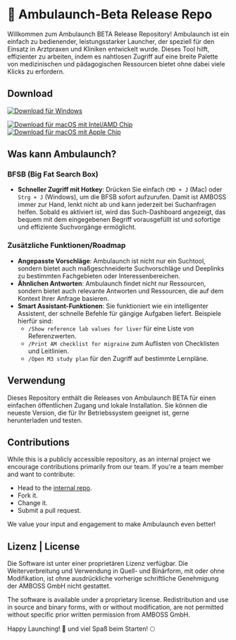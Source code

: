 # 🚀 Ambulaunch-Beta Release Repo

Willkommen zum Ambulaunch BETA Release Repository! Ambulaunch ist ein einfach zu bedienender, leistungsstarker Launcher, der speziell für den Einsatz in Arztpraxen und Kliniken entwickelt wurde. Dieses Tool hilft, effizienter zu arbeiten, indem es nahtlosen Zugriff auf eine breite Palette von medizinischen und pädagogischen Ressourcen bietet ohne dabei viele Klicks zu erfordern.

## Download

[![Download für Windows](https://img.shields.io/badge/latest-Windows%20x64-blue.svg)](https://github.com/amboss-mededu/ambulaunch-beta-releases/releases/download/v1.6.3/Ambulaunch-1.6.3-win-setup-x64-3182e4b2-98e1-4103-b4e1-e43185415c1e.exe)

[![Download für macOS mit Intel/AMD Chip](https://img.shields.io/badge/latest-macOS%20x64-white.svg)](https://github.com/amboss-mededu/ambulaunch-beta-releases/releases/download/v1.7.0/Ambulaunch-1.7.0-mac-x64-3182e4b2-98e1-4103-b4e1-e43185415c1e.dmg)
[![Download für macOS mit Apple Chip](https://img.shields.io/badge/latest-macOS%20ARM-white.svg)](https://github.com/amboss-mededu/ambulaunch-beta-releases/releases/download/v1.7.0/Ambulaunch-1.7.0-mac-arm64-3182e4b2-98e1-4103-b4e1-e43185415c1e.dmg)

## Was kann Ambulaunch?

### BFSB (Big Fat Search Box)
- **Schneller Zugriff mit Hotkey**: Drücken Sie einfach `CMD + J` (Mac) oder `Strg + J` (Windows), um die BFSB sofort aufzurufen. Damit ist AMBOSS immer zur Hand, lenkt nicht ab und kann jederzeit bei Suchanfragen helfen. Sobald es aktiviert ist, wird das Such-Dashboard angezeigt, das bequem mit dem eingegebenen Begriff vorausgefüllt ist und sofortige und effiziente Suchvorgänge ermöglicht.

### Zusätzliche Funktionen/Roadmap
- **Angepasste Vorschläge**: Ambulaunch ist nicht nur ein Suchtool, sondern bietet auch maßgeschneiderte Suchvorschläge und Deeplinks zu bestimmten Fachgebieten oder Interessenbereichen.
- **Ähnlichen Antworten**: Ambulaunch findet nicht nur Ressourcen, sondern bietet auch relevante Antworten und Ressourcen, die auf dem Kontext Ihrer Anfrage basieren.
- **Smart Assistant-Funktionen**: Sie funktioniert wie ein intelligenter Assistent, der schnelle Befehle für gängige Aufgaben liefert. Beispiele hierfür sind:
  - `/Show reference lab values for liver` für eine Liste von Referenzwerten.
  - `/Print AM checklist for migraine` zum Auflisten von Checklisten und Leitlinien.
  - `/Open M3 study plan` für den Zugriff auf bestimmte Lernpläne.

## Verwendung

Dieses Repository enthält die Releases von Ambulaunch BETA für einen einfachen öffentlichen Zugang und lokale Installation. Sie können die neueste Version, die für Ihr Betriebssystem geeignet ist, gerne herunterladen und testen.

## Contributions

While this is a publicly accessible repository, as an internal project we encourage contributions primarily from our team. If you're a team member and want to contribute:
- Head to the [internal repo](https://github.com/amboss-mededu/Ambulaunch).
- Fork it.
- Change it.
- Submit a pull request.

We value your input and engagement to make Ambulaunch even better!

## Lizenz | License

Die Software ist unter einer proprietären Lizenz verfügbar. Die Weiterverbreitung und Verwendung in Quell- und Binärform, mit oder ohne Modifikation, ist ohne ausdrückliche vorherige schriftliche Genehmigung der AMBOSS GmbH nicht gestattet.

The software is available under a proprietary license. Redistribution and use in source and binary forms, with or without modification, are not permitted without specific prior written permission from AMBOSS GmbH.

Happy Launching! 🌟 und viel Spaß beim Starten! 🌕
